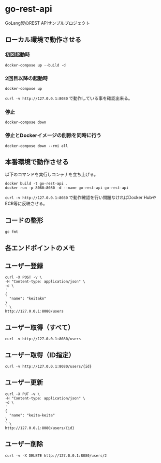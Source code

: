 # go-rest-api
GoLang製のREST APIサンプルプロジェクト

## ローカル環境で動作させる

### 初回起動時

`docker-compose up --build -d`

### 2回目以降の起動時

`docker-compose up`

`curl -v http://127.0.0.1:8080` で動作している事を確認出来る。

### 停止

`docker-compose down`

### 停止とDockerイメージの削除を同時に行う

`docker-compose down --rmi all`

## 本番環境で動作させる

以下のコマンドを実行しコンテナを立ち上げる。

```
docker build -t go-rest-api .
docker run -p 8080:8080 -d --name go-rest-api go-rest-api
```

`curl -v http://127.0.0.1:8080` で動作確認を行い問題なければDocker HubやECR等に反映させる。

## コードの整形
`go fmt`

## 各エンドポイントのメモ

## ユーザー登録

```
curl -X POST -v \
-H "Content-type: application/json" \
-d \
'
{
  "name": "keitakn"
}
' \
http://127.0.0.1:8080/users
```

## ユーザー取得（すべて）

`curl -v http://127.0.0.1:8080/users`

## ユーザー取得（ID指定）

`curl -v http://127.0.0.1:8080/users/{id}`


## ユーザー更新

```
curl -X PUT -v \
-H "Content-type: application/json" \
-d \
'
{
  "name": "keita-keita"
}
' \
http://127.0.0.1:8080/users/{id}
```

## ユーザー削除

`curl -v -X DELETE http://127.0.0.1:8080/users/2`
